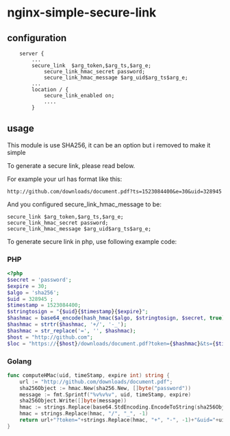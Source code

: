 # nginx-simple-secure-link 

## configuration 

```
	server {
		...
		secure_link  $arg_token,$arg_ts,$arg_e;
        	secure_link_hmac_secret password; 
        	secure_link_hmac_message $arg_uid$arg_ts$arg_e;
		...
		location / {
			secure_link_enabled on;
			....
		}

```


## usage


This module is use SHA256, it can be an option but i removed to make it simple 

To generate a secure link, please read below.

For example your url has format like this:

```
http://github.com/downloads/document.pdf?ts=1523084400&e=30&uid=328945
```

And you configured secure_link_hmac_message to be: 

```
secure_link $arg_token,$arg_ts,$arg_e;
secure_link_hmac_secret password;
secure_link_hmac_message $arg_uid$arg_ts$arg_e;

```


To generate secure link in php, use following example code: 

### PHP

```php
<?php
$secret = 'password';
$expire = 30;
$algo = 'sha256';
$uid = 328945 ; 
$timestamp = 1523084400;
$stringtosign = "{$uid}{$timestamp}{$expire}";
$hashmac = base64_encode(hash_hmac($algo, $stringtosign, $secret, true));
$hashmac = strtr($hashmac, '+/', '-_');
$hashmac = str_replace('=', '', $hashmac);
$host = "http://github.com";
$loc = "https://{$host}/downloads/document.pdf?token={$hashmac}&ts={$timestamp}&e={$expire}&uid={$uid}";
```
 


### Golang

```go
func computeHMac(uid, timeStamp, expire int) string {
    url := "http://github.com/downloads/document.pdf";
    sha256Object := hmac.New(sha256.New, []byte("password"))
    message := fmt.Sprintf("%v%v%v", uid, timeStamp, expire)
    sha256Object.Write([]byte(message))
    hmac := strings.Replace(base64.StdEncoding.EncodeToString(sha256Object.Sum(nil)), "=", "", -1)
    hmac = strings.Replace(hmac, "/", "_", -1)
    return url+"?token="+strings.Replace(hmac, "+", "-", -1)+"&uid="+uid"+"&e="+expire+"&ts="+timeStamp
}

```

